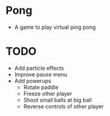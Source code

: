 # Pong
* A game to play virtual ping pong

# TODO
* Add particle effects
* Improve pause menu
* Add powerups
  * Rotate paddle
  * Freeze other player
  * Shoot small balls at big ball
  * Reverse controls of other player
